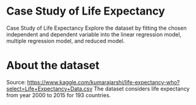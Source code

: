 # Case Study of Life Expectancy
Case Study of Life Expectancy
Explore the dataset by fitting the chosen independent and dependent variable into the linear regression model, multiple regression model, and reduced model.
# About the dataset
Source: https://www.kaggle.com/kumarajarshi/life-expectancy-who?select=Life+Expectancy+Data.csv
The dataset considers life expectancy from year 2000 to 2015 for 193 countries.
